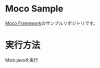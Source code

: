 # Moco Sample
[Moco Framework](https://github.com/orekyuu/moco-framework)のサンプルリポジトリです。

# 実行方法
Main.javaを実行